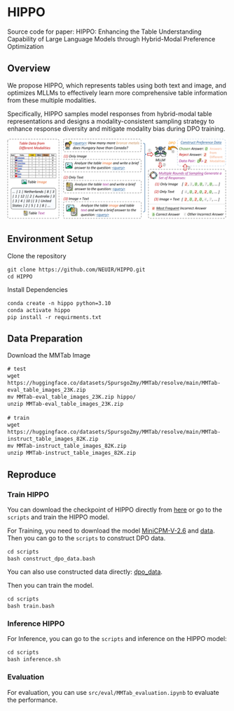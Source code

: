 # HIPPO
Source code for paper: HIPPO: Enhancing the Table Understanding Capability of Large Language Models through Hybrid-Modal Preference Optimization

## Overview
We propose HIPPO, which represents tables using both text and image, and optimizes MLLMs to effectively learn more comprehensive table information from these multiple modalities.

Specifically, HIPPO samples model responses from hybrid-modal table representations and designs a modality-consistent sampling strategy to enhance response diversity and mitigate modality bias during DPO training.

![](figs/model.png)

## Environment Setup

Clone the repository

```
git clone https://github.com/NEUIR/HIPPO.git
cd HIPPO
```

Install Dependencies

```
conda create -n hippo python=3.10
conda activate hippo
pip install -r requirments.txt
```

## Data Preparation
Download the MMTab Image
```
# test
wget https://huggingface.co/datasets/SpursgoZmy/MMTab/resolve/main/MMTab-eval_table_images_23K.zip
mv MMTab-eval_table_images_23K.zip hippo/
unzip MMTab-eval_table_images_23K.zip

# train
wget https://huggingface.co/datasets/SpursgoZmy/MMTab/resolve/main/MMTab-instruct_table_images_82K.zip
mv MMTab-instruct_table_images_82K.zip
unzip MMTab-instruct_table_images_82K.zip
```

## Reproduce 

### Train HIPPO
You can download the checkpoint of HIPPO directly from [here](https://huggingface.co/HaolanWang/HIPPO) or go to the ``scripts`` and train the HIPPO model.

For Training, you need to download the model [MiniCPM-V-2.6](https://huggingface.co/openbmb/MiniCPM-V-2_6) and [data](https://drive.google.com/file/d/15H9IRiL2emMQ8mrMthZWQfCTZbBMKtSC/view?usp=sharing). Then you can go to the ``scripts`` to construct DPO data.

```
cd scripts
bash construct_dpo_data.bash
```

You can also use constructed data directly: [dpo_data](https://drive.google.com/file/d/1KrCD9Zrw8-N7KbRYLwvIn7N-3JUTcn5f/view?usp=sharing).

Then you can train the model.

```
cd scripts
bash train.bash
```



### Inference HIPPO

For Inference, you can go to the ``scripts`` and inference on the HIPPO model: 
```
cd scripts
bash inference.sh
```



### Evaluation

For evaluation, you can use ``src/eval/MMTab_evaluation.ipynb`` to evaluate the performance.

